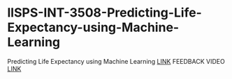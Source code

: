 # llSPS-INT-3508-Predicting-Life-Expectancy-using-Machine-Learning
Predicting Life Expectancy using Machine Learning
[LINK](https://drive.google.com/file/d/1q5Tbyyp4OonZ78JtFOkq1FfK0Jsd5AqX/view?usp=sharing)
FEEDBACK VIDEO
[LINK](https://drive.google.com/file/d/1q7H23Ub55wy7jmq27R-qEvVTI6ZjixF3/view?usp=sharing)
